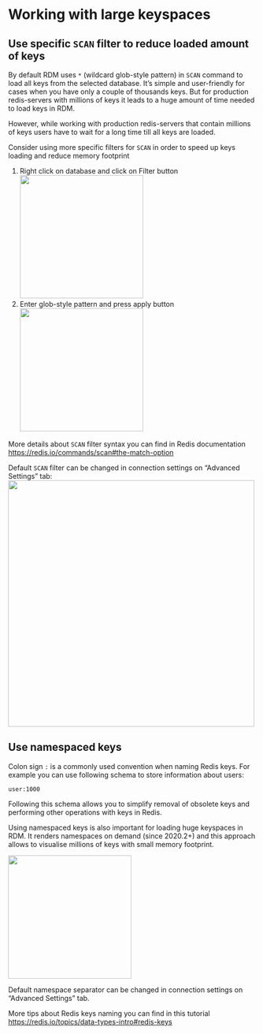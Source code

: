 # Working with large keyspaces

## Use specific `SCAN` filter to reduce loaded amount of keys


By default RDM uses `*` (wildcard glob-style pattern) in  `SCAN` command to load all keys from the selected database. It’s simple and user-friendly for cases when you have only a couple of thousands keys. But for production redis-servers with millions of keys it leads to a huge amount of time needed to load keys in RDM. 

However, while working with production redis-servers that contain millions of keys users have to wait for a long time till all keys are loaded. 

Consider using more specific  filters for `SCAN` in order to speed up keys loading and reduce memory footprint 

1. Right click on database and click on Filter button <br> <img width="250" src="https://user-images.githubusercontent.com/1655867/91542521-aa18c300-e926-11ea-8f09-4a0322d0f9ee.png">
2. Enter glob-style pattern and press apply button <br> <img width="250" src="https://user-images.githubusercontent.com/1655867/91542549-b4d35800-e926-11ea-9920-ca0ad8701c56.png">

More details about `SCAN` filter syntax you can find in Redis documentation https://redis.io/commands/scan#the-match-option


Default `SCAN` filter can be changed in connection settings on “Advanced Settings” tab:
<br /><img width="500" src="https://user-images.githubusercontent.com/1655867/91543353-1eebfd00-e927-11ea-81ed-90bcc25c41f0.png">


## Use namespaced keys

Colon sign `:` is a commonly used convention when naming Redis keys. For example you can use following schema to store information about users:

`user:1000`

Following this schema allows you to simplify removal of obsolete keys and performing other operations with keys in Redis.

Using namespaced keys is also important for loading huge keyspaces in RDM. It renders namespaces on demand (since 2020.2+) and this approach allows to visualise millions of keys with small memory footprint.

<img width="250" src="https://user-images.githubusercontent.com/1655867/91547979-5c538900-e92d-11ea-8afa-10cc1634343f.png">

Default namespace separator can be changed in connection settings on “Advanced Settings” tab.

More tips about Redis keys naming you can find in this tutorial https://redis.io/topics/data-types-intro#redis-keys


